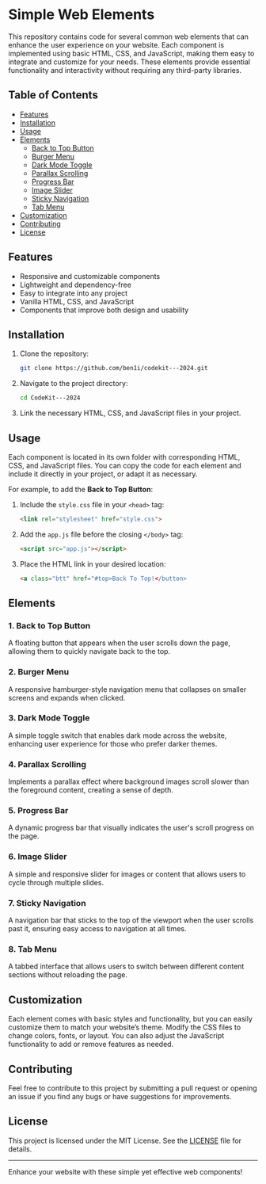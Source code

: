 # Simple Web Elements

This repository contains code for several common web elements that can enhance the user experience on your website. Each component is implemented using basic HTML, CSS, and JavaScript, making them easy to integrate and customize for your needs. These elements provide essential functionality and interactivity without requiring any third-party libraries.

## Table of Contents
- [Features](#features)
- [Installation](#installation)
- [Usage](#usage)
- [Elements](#elements)
  - [Back to Top Button](#back-to-top-button)
  - [Burger Menu](#burger-menu)
  - [Dark Mode Toggle](#dark-mode-toggle)
  - [Parallax Scrolling](#parallax-scrolling)
  - [Progress Bar](#progress-bar)
  - [Image Slider](#image-slider)
  - [Sticky Navigation](#sticky-navigation)
  - [Tab Menu](#tab-menu)
- [Customization](#customization)
- [Contributing](#contributing)
- [License](#license)

## Features

- Responsive and customizable components
- Lightweight and dependency-free
- Easy to integrate into any project
- Vanilla HTML, CSS, and JavaScript
- Components that improve both design and usability

## Installation

1. Clone the repository:
    ```bash
    git clone https://github.com/ben1i/codekit---2024.git
    ```

2. Navigate to the project directory:
    ```bash
    cd CodeKit---2024
    ```

3. Link the necessary HTML, CSS, and JavaScript files in your project.

## Usage

Each component is located in its own folder with corresponding HTML, CSS, and JavaScript files. You can copy the code for each element and include it directly in your project, or adapt it as necessary.

For example, to add the **Back to Top Button**:
1. Include the `style.css` file in your `<head>` tag:
    ```html
    <link rel="stylesheet" href="style.css">
    ```

2. Add the `app.js` file before the closing `</body>` tag:
    ```html
    <script src="app.js"></script>
    ```

3. Place the HTML link in your desired location:
    ```html
    <a class="btt" href="#top>Back To Top!</button>
    ```

## Elements

### 1. Back to Top Button

A floating button that appears when the user scrolls down the page, allowing them to quickly navigate back to the top. 

### 2. Burger Menu

A responsive hamburger-style navigation menu that collapses on smaller screens and expands when clicked.

### 3. Dark Mode Toggle

A simple toggle switch that enables dark mode across the website, enhancing user experience for those who prefer darker themes.

### 4. Parallax Scrolling

Implements a parallax effect where background images scroll slower than the foreground content, creating a sense of depth.

### 5. Progress Bar

A dynamic progress bar that visually indicates the user's scroll progress on the page.

### 6. Image Slider

A simple and responsive slider for images or content that allows users to cycle through multiple slides.

### 7. Sticky Navigation

A navigation bar that sticks to the top of the viewport when the user scrolls past it, ensuring easy access to navigation at all times.

### 8. Tab Menu

A tabbed interface that allows users to switch between different content sections without reloading the page.

## Customization

Each element comes with basic styles and functionality, but you can easily customize them to match your website’s theme. Modify the CSS files to change colors, fonts, or layout. You can also adjust the JavaScript functionality to add or remove features as needed.

## Contributing

Feel free to contribute to this project by submitting a pull request or opening an issue if you find any bugs or have suggestions for improvements.

## License

This project is licensed under the MIT License. See the [LICENSE](LICENSE) file for details.

---

Enhance your website with these simple yet effective web components!

